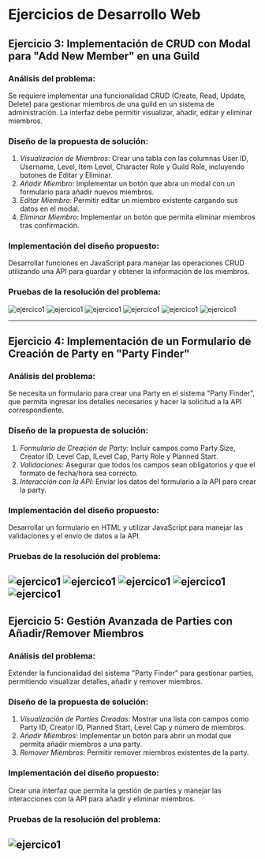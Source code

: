 # Ejercicios de Desarrollo Web

## Ejercicio 3: Implementación de CRUD con Modal para "Add New Member" en una Guild

### Análisis del problema:
Se requiere implementar una funcionalidad CRUD (Create, Read, Update, Delete) para gestionar miembros de una guild en un sistema de administración. La interfaz debe permitir visualizar, añadir, editar y eliminar miembros.

### Diseño de la propuesta de solución:
1. *Visualización de Miembros*: Crear una tabla con las columnas User ID, Username, Level, Item Level, Character Role y Guild Role, incluyendo botones de Editar y Eliminar.
2. *Añadir Miembro*: Implementar un botón que abra un modal con un formulario para añadir nuevos miembros.
3. *Editar Miembro*: Permitir editar un miembro existente cargando sus datos en el modal.
4. *Eliminar Miembro*: Implementar un botón que permita eliminar miembros tras confirmación.

### Implementación del diseño propuesto:
Desarrollar funciones en JavaScript para manejar las operaciones CRUD utilizando una API para guardar y obtener la información de los miembros.

### Pruebas de la resolución del problema:
 ![ejercico1](gif3_1.gif)
 ![ejercico1](gif3.2.gif)
 ![ejercico1](gif3.3.gif)
 ![ejercico1](gif3.4.gif)
 ![ejercico1](gif3.5.gif)
 ![ejercico1](gif3.6.gif)

---

## Ejercicio 4: Implementación de un Formulario de Creación de Party en "Party Finder"

### Análisis del problema:
Se necesita un formulario para crear una Party en el sistema "Party Finder", que permita ingresar los detalles necesarios y hacer la solicitud a la API correspondiente.

### Diseño de la propuesta de solución:
1. *Formulario de Creación de Party*: Incluir campos como Party Size, Creator ID, Level Cap, ILevel Cap, Party Role y Planned Start.
2. *Validaciones*: Asegurar que todos los campos sean obligatorios y que el formato de fecha/hora sea correcto.
3. *Interacción con la API*: Enviar los datos del formulario a la API para crear la party.

### Implementación del diseño propuesto:
Desarrollar un formulario en HTML y utilizar JavaScript para manejar las validaciones y el envío de datos a la API.

### Pruebas de la resolución del problema:

 ![ejercico1](gif4.1.gif)
 ![ejercico1](gif4.2.gif)
 ![ejercico1](gif4.3.gif)
 ![ejercico1](gif4.4.gif)
 ![ejercico1](gif4.5.gif)
---

## Ejercicio 5: Gestión Avanzada de Parties con Añadir/Remover Miembros

### Análisis del problema:
Extender la funcionalidad del sistema "Party Finder" para gestionar parties, permitiendo visualizar detalles, añadir y remover miembros.

### Diseño de la propuesta de solución:
1. *Visualización de Parties Creadas*: Mostrar una lista con campos como Party ID, Creator ID, Planned Start, Level Cap y número de miembros.
2. *Añadir Miembros*: Implementar un botón para abrir un modal que permita añadir miembros a una party.
3. *Remover Miembros*: Permitir remover miembros existentes de la party.

### Implementación del diseño propuesto:
Crear una interfaz que permita la gestión de parties y manejar las interacciones con la API para añadir y eliminar miembros.

### Pruebas de la resolución del problema:

 ![ejercico1](gif1.gif)
---